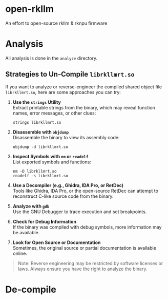 # open-rkllm
An effort to open-source rkllm &amp; rknpu firmware

# Analysis

All analysis is done in the `analyze` directory.

## Strategies to Un-Compile `librkllmrt.so`

If you want to analyze or reverse-engineer the compiled shared object file `librkllmrt.so`, here are some approaches you can try:

1. **Use the `strings` Utility**  
   Extract printable strings from the binary, which may reveal function names, error messages, or other clues:
   ```
   strings librkllmrt.so
   ```

2. **Disassemble with `objdump`**  
   Disassemble the binary to view its assembly code:
   ```
   objdump -d librkllmrt.so
   ```

3. **Inspect Symbols with `nm` or `readelf`**  
   List exported symbols and functions:
   ```
   nm -D librkllmrt.so
   readelf -s librkllmrt.so
   ```

4. **Use a Decompiler (e.g., Ghidra, IDA Pro, or RetDec)**  
   Tools like Ghidra, IDA Pro, or the open-source RetDec can attempt to reconstruct C-like source code from the binary.

5. **Analyze with `gdb`**  
   Use the GNU Debugger to trace execution and set breakpoints.

6. **Check for Debug Information**  
   If the binary was compiled with debug symbols, more information may be available.

7. **Look for Open Source or Documentation**  
   Sometimes, the original source or partial documentation is available online.

> Note: Reverse engineering may be restricted by software licenses or laws. Always ensure you have the right to analyze the binary.

# De-compile
